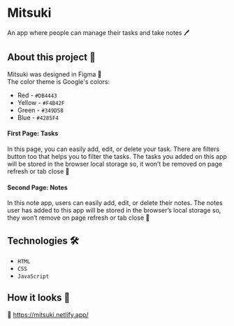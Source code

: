 # Mitsuki
An app where people can manage their tasks and take notes 🖊️

## About this project 🚀
Mitsuki was designed in Figma 🎨 <br> The color theme is Google's colors: <br> 
* Red - `#DB4443`
* Yellow - `#F4B42F`
* Green - `#349D58`
* Blue - `#4285F4`

#### First Page: Tasks 
In this page, you can easily add, edit, or delete your task. There are filters button too that helps you to filter the tasks. The tasks you added on this app will be stored in the browser local storage so, it won’t be removed on page refresh or tab close 📑

#### Second Page: Notes 
In this note app, users can easily add, edit, or delete their notes. The notes user has added to this app will be stored in the browser’s local storage so, they won’t remove on page refresh or tab close 📝


## Technologies 🛠️
* `HTML`
* `CSS`
* `JavaScript`

## How it looks 🎥

🔗 https://mitsuki.netlify.app/
